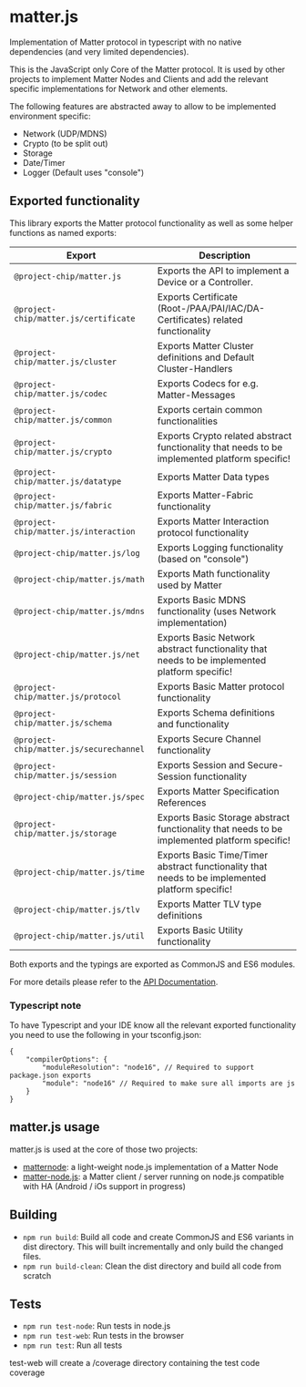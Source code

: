 # matter.js

Implementation of Matter protocol in typescript with no native dependencies (and very limited dependencies).

This is the JavaScript only Core of the Matter protocol. It is used by other projects to implement Matter Nodes and Clients and add the relevant specific implementations for Network and other elements.

The following features are abstracted away to allow to be implemented environment specific:
* Network (UDP/MDNS)
* Crypto (to be split out)
* Storage
* Date/Timer
* Logger (Default uses "console")

## Exported functionality
This library exports the Matter protocol functionality as well as some helper functions as named exports:

| Export                                  | Description                                                                                     |
|-----------------------------------------|-------------------------------------------------------------------------------------------------|
| `@project-chip/matter.js`               | Exports the API to implement a Device or a Controller.                                          |
| `@project-chip/matter.js/certificate`   | Exports Certificate (Root-/PAA/PAI/IAC/DA-Certificates) related functionality                   |
| `@project-chip/matter.js/cluster`       | Exports Matter Cluster definitions and Default Cluster-Handlers                                 |
| `@project-chip/matter.js/codec`         | Exports Codecs for e.g. Matter-Messages                                                         |
| `@project-chip/matter.js/common`        | Exports certain common functionalities                                                          |
| `@project-chip/matter.js/crypto`        | Exports Crypto related abstract functionality that needs to be implemented platform specific!   |
| `@project-chip/matter.js/datatype`      | Exports Matter Data types                                                                       |
| `@project-chip/matter.js/fabric`        | Exports Matter-Fabric functionality                                                             |
| `@project-chip/matter.js/interaction`   | Exports Matter Interaction protocol functionality                                               |
| `@project-chip/matter.js/log`           | Exports Logging functionality (based on "console")                                              |
| `@project-chip/matter.js/math`          | Exports Math functionality used by Matter                                                       |
| `@project-chip/matter.js/mdns`          | Exports Basic MDNS functionality (uses Network implementation)                                  |
| `@project-chip/matter.js/net`           | Exports Basic Network abstract functionality that needs to be implemented platform specific!    |
| `@project-chip/matter.js/protocol`      | Exports Basic Matter protocol functionality                                                     |
| `@project-chip/matter.js/schema`        | Exports Schema definitions and functionality                                                    |
| `@project-chip/matter.js/securechannel` | Exports Secure Channel functionality                                                            |
| `@project-chip/matter.js/session`       | Exports Session and Secure-Session functionality                                                |
| `@project-chip/matter.js/spec`          | Exports Matter Specification References                                                         |
| `@project-chip/matter.js/storage`       | Exports Basic Storage abstract functionality that needs to be implemented platform specific!    |
| `@project-chip/matter.js/time`          | Exports Basic Time/Timer abstract functionality that needs to be implemented platform specific! |
| `@project-chip/matter.js/tlv`           | Exports Matter TLV type definitions                                                             |
| `@project-chip/matter.js/util`          | Exports Basic Utility functionality                                                             |

Both exports and the typings are exported as CommonJS and ES6 modules.

For more details please refer to the [API Documentation](../../docs/matter.js).

### Typescript note
To have Typescript and your IDE know all the relevant exported functionality you need to use the following in your tsconfig.json:

```json5
{
    "compilerOptions": {
        "moduleResolution": "node16", // Required to support package.json exports
        "module": "node16" // Required to make sure all imports are js
    }
}
```

## matter.js usage

matter.js is used at the core of those two projects:
* [matternode](https://github.com/project-chip/matternode): a light-weight node.js implementation of a Matter Node
* [matter-node.js](../matter-node.js/README.md): a Matter client / server running on node.js compatible with HA (Android / iOs support in progress)

## Building

* `npm run build`: Build all code and create CommonJS and ES6 variants in dist directory. This will built incrementally and only build the changed files.
* `npm run build-clean`: Clean the dist directory and build all code from scratch

## Tests

* `npm run test-node`: Run tests in node.js
* `npm run test-web`: Run tests in the browser
* `npm run test`: Run all tests

test-web will create a /coverage directory containing the test code coverage
